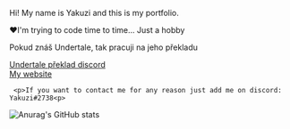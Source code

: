 <p>Hi! My name is Yakuzi and this is my portfolio.<p>
<p>❤️I'm trying to code time to time... Just a hobby<p>
<p>Pokud znáš Undertale, tak pracuji na jeho překladu<p>

[Undertale překlad discord](https://discord.gg/PsVvPYqFWS)   
[My website](https://kunai.xyz)


     
     <p>If you want to contact me for any reason just add me on discord: Yakuzi#2738<p> 
![Anurag's GitHub stats](https://github-readme-stats.vercel.app/api?username=yakuzik&theme=dark&show_icons=true)
